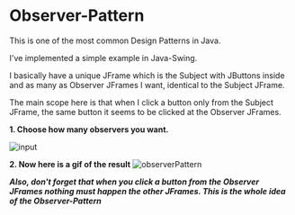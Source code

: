 # Observer-Pattern
This is one of the most common Design Patterns in Java.

I've implemented a simple example in Java-Swing. 

I basically have a unique JFrame which is the Subject with JButtons inside and as many as Observer JFrames I want, identical to the Subject JFrame. 

The main scope here is that when I click a button only from the Subject JFrame, the same button it seems to be clicked at the Observer JFrames.

**1. Choose how many observers you want.**

![input](https://user-images.githubusercontent.com/77761282/116609573-31e32100-a93d-11eb-9466-139a2dc161e5.png)


**2. Now here is a gif of the result**
![observerPattern](https://user-images.githubusercontent.com/77761282/116611369-f5182980-a93e-11eb-936a-97d41d7fd286.gif)


***Also, don't forget that when you click a button from the Observer JFrames nothing must happen the other JFrames. This is the whole idea of the Observer-Pattern***
